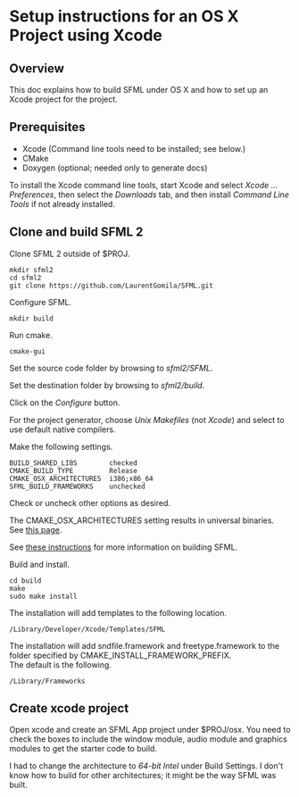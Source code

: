 # Setup instructions for an OS X Project using Xcode

## Overview

This doc explains how to build SFML under OS X and
how to set up an Xcode project for the project.

## Prerequisites

- Xcode (Command line tools need to be installed; see below.)
- CMake
- Doxygen (optional; needed only to generate docs)

To install the Xcode command line tools, start Xcode and select
_Xcode ... Preferences_, then select the _Downloads_ tab, and
then install _Command Line Tools_ if not already installed.

## Clone and build SFML 2

Clone SFML 2 outside of $PROJ.

    mkdir sfml2
    cd sfml2
    git clone https://github.com/LaurentGomila/SFML.git

Configure SFML.

    mkdir build

Run cmake.

    cmake-gui

Set the source code folder by browsing to _sfml2/SFML_.

Set the destination folder by browsing to _sfml2/build_.

Click on the _Configure_ button.

For the project generator, choose _Unix Makefiles_ (not _Xcode_) and select to
use default native compilers.

Make the following settings.

    BUILD_SHARED_LIBS        checked
    CMAKE_BUILD_TYPE         Release
    CMAKE_OSX_ARCHITECTURES  i386;x86_64
    SFML_BUILD_FRAMEWORKS    unchecked

Check or uncheck other options as desired.

The CMAKE_OSX_ARCHITECTURES setting results in universal binaries.  
See [this page](http://www.mjbshaw.com/2013/02/building-sfml-2-with-c11-on-os-x.html).

See [these instructions](http://www.sfml-dev.org/tutorials/2.0/compile-with-cmake.php) 
for more information on building SFML.

Build and install.

    cd build
    make
    sudo make install

The installation will add templates to the following location.

    /Library/Developer/Xcode/Templates/SFML

The installation will add sndfile.framework and freetype.framework 
to the folder specified by CMAKE_INSTALL_FRAMEWORK_PREFIX.  
The default is the following.

    /Library/Frameworks


## Create xcode project

Open xcode and create an SFML App project under $PROJ/osx.
You need to check the boxes to include the window module, audio module and
graphics modules to get the starter code to build.

I had to change the architecture to _64-bit Intel_ under Build Settings.
I don't know how to build for other architectures; it might be the way
SFML was built.


